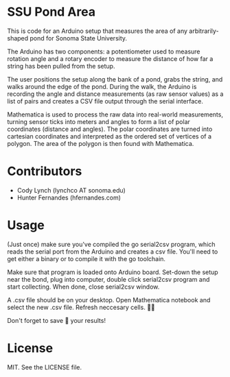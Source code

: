 # SSU Pond Area

This is code for an Arduino setup that measures the area of any arbitrarily-shaped pond for Sonoma State University.

The Arduino has two components: a potentiometer used to measure rotation angle and a rotary encoder to measure the distance of how far a string has been pulled from the setup.

The user positions the setup along the bank of a pond, grabs the string, and walks around the edge of the pond. During the walk, the Arduino is recording the angle and distance measurements (as raw sensor values) as a list of pairs and creates a CSV file output through the serial interface.

Mathematica is used to process the raw data into real-world measurements, turning sensor ticks into meters and angles to form a list of polar coordinates (distance and angles). The polar coordinates are turned into cartesian coordinates and interpreted as the ordered set of vertices of a polygon. The area of the polygon is then found with Mathematica.

# Contributors

* Cody Lynch (lynchco AT sonoma.edu)
* Hunter Fernandes (hfernandes.com)

# Usage

(Just once) make sure you've compiled the go serial2csv program, which reads the serial port from the Arduino and creates a csv file. You'll need to get either a binary or to compile it with the go toolchain.

Make sure that program is loaded onto Arduino board. Set-down the setup near the bond, plug into computer, double click serial2csv program and start collecting. When done, close serial2csv window. 

A .csv file should be on your desktop. Open Mathematica notebook and select the new .csv file. Refresh neccesary cells. :tada::confetti_ball:

Don't forget to save :floppy_disk: your results!


# License
MIT. See the LICENSE file.

